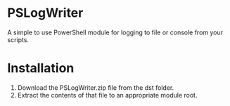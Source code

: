 # PSLogWriter

A simple to use PowerShell module for logging to file or console from your scripts.

# Installation

1. Download the PSLogWriter.zip file from the dst folder.
2. Extract the contents of that file to an appropriate module root.